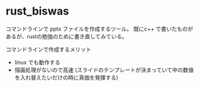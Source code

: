 # rust_biswas

コマンドラインで pptx ファイルを作成するツール。
既にc++ で書いたものがあるが、rustの勉強のために書き直してみている。

コマンドラインで作成するメリット
- linux でも動作する
- 描画処理がないので高速 (スライドのテンプレートが決まっていて中の数値を入れ替えたいだけの時に真価を発揮する)
